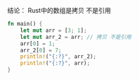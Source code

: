 结论：
Rust中的数组是拷贝 不是引用

```rust
fn main() {
    let mut arr = [3; 1];
    let mut arr_2 = arr; // 拷贝 不是引用
    arr[0] = 1;
    arr_2[0] = 7;
    println!("{:?}", arr_2);
    println!("{:?}", arr);
}
```
